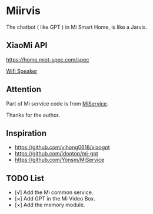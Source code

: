# Miirvis

The chatbot ( like GPT ) in Mi Smart Home, is like a Jarvis.

## XiaoMi API
https://home.miot-spec.com/spec

[Wifi Speaker](https://home.miot-spec.com/spec?type=urn:miot-spec-v2:device:speaker:0000A015:xiaomi-x08a:2)

## Attention

Part of Mi service code is from [MiService](https://github.com/Yonsm/MiService).

Thanks for the author.

## Inspiration
- https://github.com/yihong0618/xiaogpt
- https://github.com/idootop/mi-gpt
- https://github.com/Yonsm/MiService

## TODO List

- [√] Add the Mi common service.
- [×] Add GPT in the Mi Video Box.
- [×] Add the memory module.